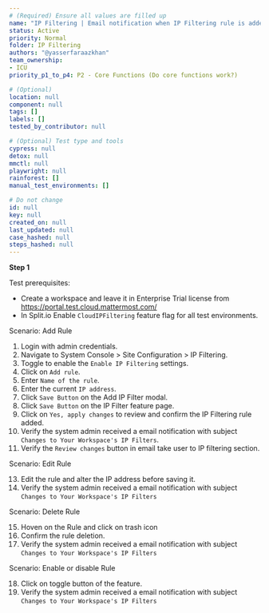 ```yaml
---
# (Required) Ensure all values are filled up
name: "IP Filtering | Email notification when IP Filtering rule is added"
status: Active
priority: Normal
folder: IP Filtering
authors: "@yasserfaraazkhan"
team_ownership: 
- ICU
priority_p1_to_p4: P2 - Core Functions (Do core functions work?)

# (Optional)
location: null
component: null
tags: []
labels: []
tested_by_contributor: null

# (Optional) Test type and tools
cypress: null
detox: null
mmctl: null
playwright: null
rainforest: []
manual_test_environments: []

# Do not change
id: null
key: null
created_on: null
last_updated: null
case_hashed: null
steps_hashed: null
---
```


**Step 1**

Test prerequisites:

- Create a workspace and leave it in Enterprise Trial license from https://portal.test.cloud.mattermost.com/
- In Split.io Enable `CloudIPFiltering` feature flag for all test environments.

Scenario: Add Rule

1. Login with admin credentials.
2. Navigate to System Console > Site Configuration > IP Filtering.
3. Toggle to enable the `Enable IP Filtering` settings.
4. Click on `Add rule`.
5. Enter `Name of the rule`.
6. Enter the current `IP address`.
7. Click `Save Button` on the Add IP Filter modal.
8. Click `Save Button` on the IP Filter feature page.
9. Click on `Yes, apply changes` to review and confirm the IP Filtering rule added.
10. Verify the system admin received a email notification with subject `Changes to Your Workspace's IP Filters`.
11. Verify the `Review changes` button in email take user to IP filtering section.

Scenario: Edit Rule

13. Edit the rule and alter the IP address before saving it.
14. Verify the system admin received a email notification with subject `Changes to Your Workspace's IP Filters`

Scenario: Delete Rule

15. Hoven on the Rule and click on trash icon
16. Confirm the rule deletion.
17. Verify the system admin received a email notification with subject `Changes to Your Workspace's IP Filters`

Scenario: Enable or disable Rule

18. Click on toggle button of the feature.
19. Verify the system admin received a email notification with subject `Changes to Your Workspace's IP Filters`
